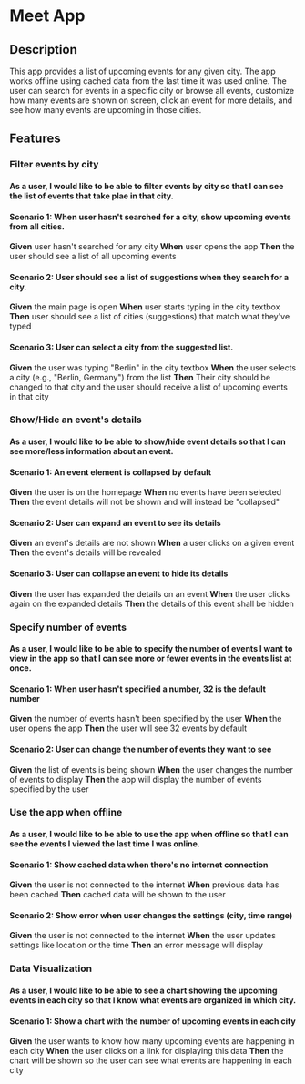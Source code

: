 # Meet App

## Description

This app provides a list of upcoming events for any given city. The app works offline using cached data from the last time it was used online. The user can search for events in a specific city or browse all events, customize how many events are shown on screen, click an event for more details, and see how many events are upcoming in those cities.

## Features

### Filter events by city

#### As a user, I would like to be able to filter events by city so that I can see the list of events that take plae in that city.

#### Scenario 1: When user hasn't searched for a city, show upcoming events from all cities.

**Given** user hasn't searched for any city
**When** user opens the app
**Then** the user should see a list of all upcoming events

#### Scenario 2: User should see a list of suggestions when they search for a city.

**Given** the main page is open
**When** user starts typing in the city textbox
**Then** user should see a list of cities (suggestions) that match what they've typed

#### Scenario 3: User can select a city from the suggested list.

**Given** the user was typing "Berlin" in the city textbox
**When** the user selects a city (e.g., "Berlin, Germany") from the list
**Then** Their city should be changed to that city and the user should receive a list of upcoming events in that city

### Show/Hide an event's details

#### As a user, I would like to be able to show/hide event details so that I can see more/less information about an event.

#### Scenario 1: An event element is collapsed by default

**Given** the user is on the homepage
**When** no events have been selected
**Then** the event details will not be shown and will instead be "collapsed"

#### Scenario 2: User can expand an event to see its details

**Given** an event's details are not shown
**When** a user clicks on a given event
**Then** the event's details will be revealed

#### Scenario 3: User can collapse an event to hide its details

**Given** the user has expanded the details on an event
**When** the user clicks again on the expanded details
**Then** the details of this event shall be hidden

### Specify number of events

#### As a user, I would like to be able to specify the number of events I want to view in the app so that I can see more or fewer events in the events list at once.

#### Scenario 1: When user hasn't specified a number, 32 is the default number

**Given** the number of events hasn't been specified by the user
**When** the user opens the app
**Then** the user will see 32 events by default

#### Scenario 2: User can change the number of events they want to see

**Given** the list of events is being shown
**When** the user changes the number of events to display
**Then** the app will display the number of events specified by the user

### Use the app when offline

#### As a user, I would like to be able to use the app when offline so that I can see the events I viewed the last time I was online.

#### Scenario 1: Show cached data when there's no internet connection

**Given** the user is not connected to the internet
**When** previous data has been cached
**Then** cached data will be shown to the user

#### Scenario 2: Show error when user changes the settings (city, time range)

**Given** the user is not connected to the internet
**When** the user updates settings like location or the time
**Then** an error message will display

### Data Visualization

#### As a user, I would like to be able to see a chart showing the upcoming events in each city so that I know what events are organized in which city.

#### Scenario 1: Show a chart with the number of upcoming events in each city

**Given** the user wants to know how many upcoming events are happening in each city
**When** the user clicks on a link for displaying this data
**Then** the chart will be shown so the user can see what events are happening in each city